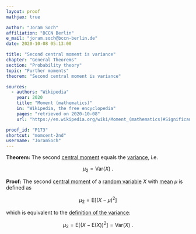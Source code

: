 ```yaml
---
layout: proof
mathjax: true

author: "Joram Soch"
affiliation: "BCCN Berlin"
e_mail: "joram.soch@bccn-berlin.de"
date: 2020-10-08 05:13:00

title: "Second central moment is variance"
chapter: "General Theorems"
section: "Probability theory"
topic: "Further moments"
theorem: "Second central moment is variance"

sources:
  - authors: "Wikipedia"
    year: 2020
    title: "Moment (mathematics)"
    in: "Wikipedia, the free encyclopedia"
    pages: "retrieved on 2020-10-08"
    url: "https://en.wikipedia.org/wiki/Moment_(mathematics)#Significance_of_the_moments"

proof_id: "P173"
shortcut: "momcent-2nd"
username: "JoramSoch"
---
```



**Theorem:** The second [central moment](/D/mom-cent) equals the [variance](/D/var), i.e.

$$ \label{eq:momcent-2nd}
\mu_2 = \mathrm{Var}(X) \; .
$$


**Proof:** The second [central moment](/D/mom-cent) of a [random variable](/D/rvar) $X$ with [mean](/D/mean) $\mu$ is defined as

$$ \label{eq:momcent-2nd-def}
\mu_2 = \mathrm{E}\left[ (X-\mu)^2 \right]
$$

which is equivalent to the [definition of the variance](/D/var):

$$ \label{eq:momraw-1st-qed}
\mu_2 = \mathrm{E}\left[ (X - \mathrm{E}(X))^2 \right] = \mathrm{Var}(X) \; .
$$